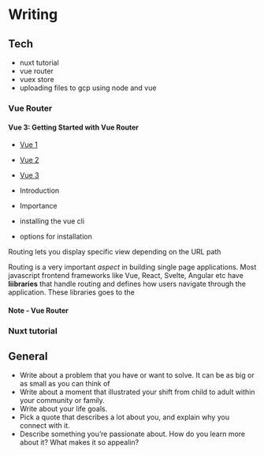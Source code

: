 # Writing

## Tech

- nuxt tutorial
- vue router
- vuex store
- uploading files to gcp using node and vue

### Vue Router

#### Vue 3: Getting Started with Vue Router

- [Vue 1](https://www.vuemastery.com/blog/vue-router-a-tutorial-for-vue-3/)
- [Vue 2](https://vueschool.io/articles/vuejs-tutorials/how-to-use-vue-router-a-complete-tutorial/)
- [Vue 3](https://www.vuemastery.com/courses/vue-3-essentials/teleport/)

- Introduction
- Importance
- installing the vue cli
- options for installation

Routing lets you display specific view depending on the URL path

Routing is a very important *aspect* in building single page applications.
Most javascript frontend frameworks like Vue, React, Svelte, Angular etc have **liibraries** that handle routing
and defines how users navigate through the application. These libraries goes to the 

#### Note - Vue Router

### Nuxt tutorial

## General

- Write about a problem that you have or want to solve. It can be as big or as small as you can think of
- Write about a moment that illustrated your shift from child to adult within your community or family.
- Write about your life goals.
- Pick a quote that describes a lot about you, and explain why you connect with it.
- Describe something you’re passionate about. How do you learn more about it? What makes it so appealin?